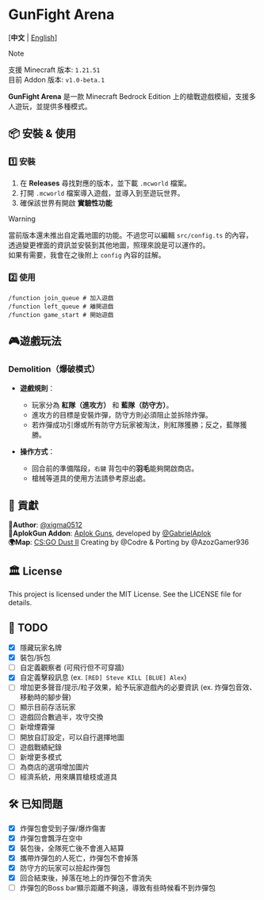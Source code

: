 # GunFight Arena

[**中文** | [English](README_en.md)]

> [!NOTE] 
> 支援 Minecraft 版本: `1.21.51`\
> 目前 Addon 版本: `v1.0-beta.1`

**GunFight Arena** 是一款 Minecraft Bedrock Edition 上的槍戰遊戲模組，支援多人遊玩，並提供多種模式。

## 📦 安裝 & 使用

### 1️⃣ 安裝

1. 在 **Releases** 尋找對應的版本，並下載 `.mcworld` 檔案。
2. 打開 `.mcworld` 檔案導入遊戲，並導入到至遊玩世界。
3. 確保該世界有開啟 **實驗性功能**

> [!WARNING]
> 當前版本還未推出自定義地圖的功能。不過您可以編輯 `src/config.ts` 的內容，透過變更裡面的資訊並安裝到其他地圖，照理來說是可以運作的。\
> 如果有需要，我會在之後附上 `config` 內容的註解。 

### 2️⃣ 使用

```
/function join_queue # 加入遊戲
/function left_queue # 離開遊戲
/function game_start # 開始遊戲
```

## 🎮遊戲玩法

### **Demolition（爆破模式）**

- **遊戲規則**：
    - 玩家分為 **紅隊（進攻方）** 和 **藍隊（防守方）**。
    - 進攻方的目標是安裝炸彈，防守方則必須阻止並拆除炸彈。
    - 若炸彈成功引爆或所有防守方玩家被淘汰，則紅隊獲勝；反之，藍隊獲勝。

- **操作方式**：
    - 回合前的準備階段，`右鍵` 背包中的**羽毛**能夠開啟商店。
    - 槍械等道具的使用方法請參考原出處。

## 📜 貢獻

**👤Author**: [@xigma0512](https://github.com/xigma0512) \
**🎨AplokGun Addon**: [Aplok Guns](https://mcpedl.com/aplok-guns/), developed by [@GabrielAplok](https://github.com/gabriel-aplok/)\
**🌍Map**: [CS:GO Dust II](https://mcpedl.com/cs-s-dust-ii/) Creating by @Codre & Porting by @AzozGamer936  

## 🏛️ License
This project is licensed under the MIT License. See the LICENSE file for details.

## 📌 TODO
- [x] 隱藏玩家名牌
- [x] 裝包/拆包
- [ ] 自定義觀察者 (可飛行但不可穿牆)
- [x] 自定義擊殺訊息 (ex. `[RED] Steve KILL [BLUE] Alex`)
- [ ] 增加更多聲音/提示/粒子效果，給予玩家遊戲內的必要資訊 (ex. 炸彈包音效、移動時的腳步聲)
- [ ] 顯示目前存活玩家
- [ ] 遊戲回合數過半，攻守交換
- [ ] 新增煙霧彈
- [ ] 開放自訂設定，可以自行選擇地圖
- [ ] 遊戲戰績紀錄
- [ ] 新增更多模式
- [ ] 為商店的選項增加圖片
- [ ] 經濟系統，用來購買槍枝或道具

## 🛠️ 已知問題
- [x] 炸彈包會受到子彈/爆炸傷害
- [x] 炸彈包會飄浮在空中
- [x] 裝包後，全隊死亡後不會進入結算
- [x] 攜帶炸彈包的人死亡，炸彈包不會掉落
- [x] 防守方的玩家可以撿起炸彈包
- [x] 回合結束後，掉落在地上的炸彈包不會消失
- [ ] 炸彈包的Boss bar顯示距離不夠遠，導致有些時候看不到炸彈包